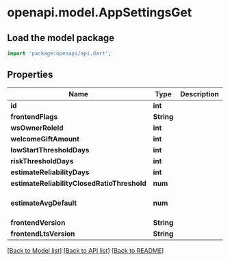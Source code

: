 # openapi.model.AppSettingsGet

## Load the model package
```dart
import 'package:openapi/api.dart';
```

## Properties
Name | Type | Description | Notes
------------ | ------------- | ------------- | -------------
**id** | **int** |  | 
**frontendFlags** | **String** |  | [optional] 
**wsOwnerRoleId** | **int** |  | [optional] 
**welcomeGiftAmount** | **int** |  | [optional] 
**lowStartThresholdDays** | **int** |  | [optional] 
**riskThresholdDays** | **int** |  | [optional] 
**estimateReliabilityDays** | **int** |  | [optional] 
**estimateReliabilityClosedRatioThreshold** | **num** |  | [optional] 
**estimateAvgDefault** | **num** |  | [optional] [default to 1]
**frontendVersion** | **String** |  | [optional] 
**frontendLtsVersion** | **String** |  | [optional] 

[[Back to Model list]](../README.md#documentation-for-models) [[Back to API list]](../README.md#documentation-for-api-endpoints) [[Back to README]](../README.md)



